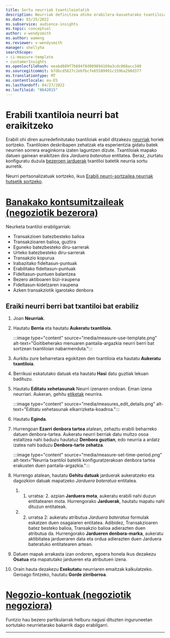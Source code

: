 ```yaml
---
title: Sortu neurriak txantiloietatik
description: Neurriak definitzea ohiko erabilera-kasuetarako txantiloiak erabiliz.
ms.date: 03/25/2022
ms.subservice: audience-insights
ms.topic: conceptual
author: v-wendysmith
ms.author: wameng
ms.reviewer: v-wendysmith
manager: shellyha
searchScope:
- ci-measure-template
- customerInsights
ms.openlocfilehash: eeabd889f7b694f8d809894169a3cdc068acc340
ms.sourcegitcommit: b7dbcd5627c2ebfbcfe65589991c159ba290d377
ms.translationtype: MT
ms.contentlocale: eu-ES
ms.lasthandoff: 04/27/2022
ms.locfileid: "8642015"
---
```

# <a name="use-a-template-to-build-a-measure"></a>Erabili txantiloia neurri bat eraikitzeko

Erabili ohi diren aurredefinitutako txantiloiak erabil ditzakezu [neurriak](measures.md) horiek sortzeko. Txantiloien deskribapen zehatzak eta esperientzia gidatu batek neurrien sorrera eraginkorra izaten laguntzen dizute. Txantiloiak mapako datuen gainean eraikitzen dira *Jarduera bateratua* entitatea. Beraz, ziurtatu konfiguratu duzula [bezeroen jarduerak](activities.md) txantiloi batetik neurria sortu aurretik.

Neurri pertsonalizatuak sortzeko, ikus [Erabili neurri-sortzailea neurriak hutsetik sortzeko](measure-builder.md).

# <a name="individual-consumers-b-to-c"></a>[Banakako kontsumitzaileak (negoziotik bezerora)](#tab/b2c)

Neurketa txantiloi erabilgarriak: 
- Transakzioen batezbesteko balioa
- Transakzioaren balioa, guztira
- Eguneko batezbesteko diru-sarrerak
- Urteko batezbesteko diru-sarrerak
- Transakzio kopurua
- Irabazitako fideltasun-puntuak
- Erabilitako fideltasun-puntuak
- Fideltasun-puntuen balantzea
- Bezero aktiboaren bizi-iraupena
- Fideltasun-kidetzaren iraupena
- Azken transakziotik igarotako denbora

## <a name="build-a-new-measure-using-a-template"></a>Eraiki neurri berri bat txantiloi bat erabiliz

1. Joan **Neurriak**.

1. Hautatu **Berria** eta hautatu **Aukeratu txantiloia**.

   :::image type="content" source="media/measure-use-template.png" alt-text="Goitibeherako menuaren pantaila-argazkia neurri berri bat sortzean txantiloian nabarmenduta.":::

1. Aurkitu zure beharretara egokitzen den txantiloia eta hautatu **Aukeratu txantiloia**.

1. Berrikusi eskatutako datuak eta hautatu **Hasi** datu guztiak lekuan badituzu.

1. Hautatu **Editatu xehetasunak** Neurri izenaren ondoan. Eman izena neurriari. Aukeran, gehitu [etiketak](work-with-tags-columns.md#manage-tags) neurrira.

   :::image type="content" source="media/measures_edit_details.png" alt-text="Editatu xehetasunak elkarrizketa-koadroa.":::

1. Hautatu **Eginda**.

1. Hurrengoan **Ezarri denbora tartea** atalean, zehaztu erabili beharreko datuen denbora-tartea. Aukeratu neurri berriak datu multzo osoa estaltzea nahi baduzu hautatuz **Denbora guztian**, edo neurria a ardatz izatea nahi baduzu **Denbora-tarte zehatza**.

   :::image type="content" source="media/measure-set-time-period.png" alt-text="Neurria txantiloi batetik konfiguratzerakoan denbora tartea erakusten duen pantaila-argazkia.":::

1. Hurrengo atalean, hautatu **Gehitu datuak** jarduerak aukeratzeko eta dagozkion datuak mapatzeko *Jarduera bateratua* entitatea.

    1. 1. urratsa: 2. azpian **Jarduera mota**, aukeratu erabili nahi duzun entitatearen mota. Hurrengorako **Jarduerak**, hautatu mapatu nahi dituzun entitateak.
    1. 2. urratsa 2: aukeratu atributua *Jarduera bateratua* formulak eskatzen duen osagaiaren entitatea. Adibidez, Transakzioaren batez besteko balioa, Transakzio balioa adierazten duen atributua da. Hurrengorako **Jardueren denbora-marka**, aukeratu aktibitatea jardueraren data eta ordua adierazten duen Jarduera bateratuko entitatearen artean.
   
1. Datuen mapak arrakasta izan ondoren, egoera honela ikus dezakezu **Osatua** eta mapatutako jardueren eta atributuen izena.

1. Orain hauta dezakezu **Exekutatu** neurriaren emaitzak kalkulatzeko. Geroago fintzeko, hautatu **Gorde zirriborroa**.

# <a name="business-accounts-b-to-b"></a>[Negozio-kontuak (negoziotik negoziora)](#tab/b2b)

Funtzio hau bezero partikularrak helburu nagusi dituzten inguruneetan sortutako neurrietarako bakarrik dago erabilgarri.

---
